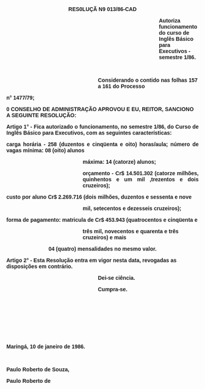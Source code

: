 <BODY>

<B><FONT FACE="Arial"><P ALIGN="CENTER">RES0LU&Ccedil;&Atilde; N9 013/86-CAD</P><DIR>
<DIR>
<DIR>
<DIR>
<DIR>
<DIR>
<DIR>
<DIR>
<DIR>
<DIR>

</B><P>Autoriza funcionamento do curso de Ingl&ecirc;s B&aacute;sico para Executivos - semestre 1/86.</P>

<P>&nbsp;</P></DIR>
</DIR>
</DIR>
</DIR>

<P>Considerando o contido nas folhas 157 a 161 do Processo</P></DIR>
</DIR>
</DIR>
</DIR>
</DIR>
</DIR>

<B><P>n° </B>1477/79;</P>

<P>0 CONSELHO DE ADMINISTRA&Ccedil;&Atilde;O APROVOU E EU, REITOR, SANCIONO A SEGUINTE RESOLU&Ccedil;&Atilde;O:</P>

<P ALIGN="JUSTIFY">Artigo 1° - Fica autorizado o funcionamento, no semestre 1/86, do Curso de Ingl&ecirc;s B&aacute;sico para Executivos, com as seguintes caracter&iacute;sticas:</P>
<P ALIGN="JUSTIFY">carga hor&aacute;ria - 258 (duzentos e cinq&uuml;enta e oito) horas/aula; n&uacute;mero de vagas m&iacute;nima: 08 (oito) alunos</P><DIR>
<DIR>
<DIR>
<DIR>
<DIR>

<P>m&aacute;xima: 14 (catorze) alunos;</P>
<P ALIGN="JUSTIFY">or&ccedil;amento - Cr$ 14.501.302 (catorze milh&otilde;es, quinhentos e um mil ,trezentos e dois cruzeiros);</P></DIR>
</DIR>
</DIR>
</DIR>
</DIR>

<P>custo por aluno Cr$ 2.269.716 (dois milh&otilde;es, duzentos e sessenta e nove</P><DIR>
<DIR>
<DIR>
<DIR>
<DIR>

<P>mil, setecentos e dezesseis cruzeiros);</P></DIR>
</DIR>
</DIR>
</DIR>
</DIR>

<P>forma de pagamento: matricula de Cr$ 453.943 (quatrocentos e cinq&uuml;enta e</P><DIR>
<DIR>
<DIR>
<DIR>
<DIR>

<P>tr&ecirc;s mil, novecentos e quarenta e tr&ecirc;s cruzeiros) e mais</P></DIR>
</DIR>
</DIR>
</DIR>
</DIR>

<P ALIGN="CENTER">04 (quatro) mensalidades no mesmo valor.</P>
<P>Artigo 2° - Esta Resolu&ccedil;&atilde;o entra em vigor nesta data, revogadas as disposi&ccedil;&otilde;es em contr&aacute;rio.</P><DIR>
<DIR>
<DIR>
<DIR>
<DIR>
<DIR>

<P>Dei-se ci&ecirc;ncia.</P>
<P>Cumpra-se.</P>

<P>&nbsp;</P>
<P>&nbsp;</P>
<P>&nbsp;</P>
<P>&nbsp;</P></DIR>
</DIR>
</DIR>
</DIR>
</DIR>
</DIR>

<P>Maring&aacute;, 10 de janeiro de 1986.</P>

<P>&nbsp;</P>
<P>Paulo Roberto de Souza,</P>
<P>Paulo Roberto de </P></FONT></BODY>
